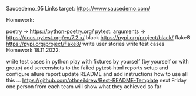 Saucedemo_05
Links
target: https://www.saucedemo.com/

Homework:

poetry => https://python-poetry.org/
pytest: arguments => https://docs.pytest.org/en/7.2.x/
black https://pypi.org/project/black/
flake8 https://pypi.org/project/flake8/
write user stories
write test cases
Homework 18.11.2022:

write test cases in python play with fixtures by yourself (by yourself or with group) add screenshots to the failed pytest-html reports setup and configure allure report update README and add instructions how to use all this ... https://github.com/othneildrew/Best-README-Template next Friday one person from each team will show what they achieved so far
